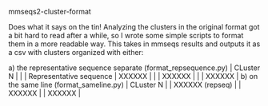 mmseqs2-cluster-format

Does what it says on the tin! Analyzing the clusters in the original format got a bit hard to read after a while, so I wrote some simple scripts to format them in a more readable way. This takes in mmseqs results and outputs it as a csv with clusters organized with either:

a) the representative sequence separate (format_repsequence.py)
    | CLuster N               |        |
    | Representative sequence | XXXXXX |
    |                         | XXXXXX |
    |                         | XXXXXX |
b) on the same line (format_sameline.py)
    | CLuster N       | 
    | XXXXXX (repseq) | 
    | XXXXXX          |
    | XXXXXX          |
